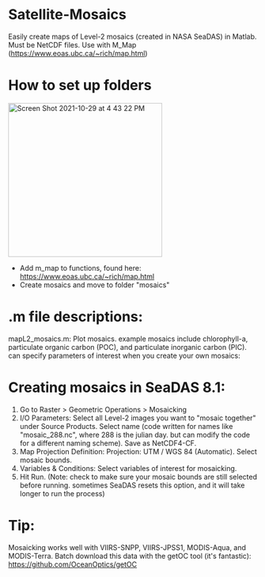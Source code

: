 # Satellite-Mosaics
Easily create maps of Level-2 mosaics (created in NASA SeaDAS) in Matlab. Must be NetCDF files. Use with M_Map (https://www.eoas.ubc.ca/~rich/map.html)

# How to set up folders
<img width="311" alt="Screen Shot 2021-10-29 at 4 43 22 PM" src="https://user-images.githubusercontent.com/83712030/139499427-cad50cc9-68d9-4f1d-98bf-edc9e36bf9b9.png">

- Add m_map to functions, found here: https://www.eoas.ubc.ca/~rich/map.html
- Create mosaics and move to folder "mosaics"

# .m file descriptions:
mapL2_mosaics.m: Plot mosaics. example mosaics include chlorophyll-a, particulate organic carbon (POC), and particulate inorganic carbon (PIC). can specify parameters of interest when you create your own mosaics:

# Creating mosaics in SeaDAS 8.1:
1. Go to Raster > Geometric Operations > Mosaicking
2. I/O Parameters: Select all Level-2 images you want to "mosaic together" under Source Products. Select name (code written for names like "mosaic_288.nc", where 288 is the julian day. but can modify the code for a different naming scheme). Save as NetCDF4-CF.
3. Map Projection Definition: Projection: UTM / WGS 84 (Automatic). Select mosaic bounds. 
4. Variables & Conditions: Select variables of interest for mosaicking.
5. Hit Run. (Note: check to make sure your mosaic bounds are still selected before running. sometimes SeaDAS resets this option, and it will take longer to run the process)

# Tip: 
Mosaicking works well with VIIRS-SNPP, VIIRS-JPSS1, MODIS-Aqua, and MODIS-Terra. Batch download this data with the getOC tool (it's fantastic): https://github.com/OceanOptics/getOC

